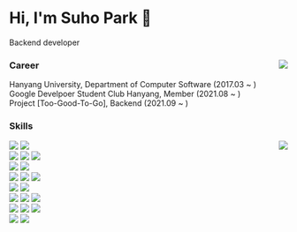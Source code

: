 # Hi, I'm Suho Park 👋

Backend developer
<div>
<a style="float:right" href="https://solved.ac/grand7070">
	<img align='right' src="http://mazassumnida.wtf/api/v2/generate_badge?boj=grand7070">
</a>

<h3>Career</h3>
Hanyang University, Department of Computer Software (2017.03 ~ )
<br>
Google Develpoer Student Club Hanyang, Member (2021.08 ~ )
<br>
Project [Too-Good-To-Go], Backend (2021.09 ~ )

<h3>Skills</h3>
<div>
  <img align='right' img src="https://github-readme-stats.vercel.app/api?username=grand7070&show_icons=true&include_all_commits=true&count_private=true"/>
 </div>
<div align='left'>
<p>
  <img src="https://img.shields.io/badge/-Java-007396?style=flat-square&logo=java&logoColor=white"/>
  <img src="https://img.shields.io/badge/-Python-3776AB?style=flat-square&logo=python&logoColor=white"/>
  <br>
  <img src="https://img.shields.io/badge/Spring-6DB33F?style=flat-square&logo=Spring&logoColor=white"/>
  <img src="https://img.shields.io/badge/Spring Boot-6DB33F?style=flat-square&logo=Spring Boot&logoColor=white"/>
  <img src="https://img.shields.io/badge/Spring Security-6DB33F?style=flat-square&logo=Spring Security&logoColor=white"/>
  <br>
  <img src="https://img.shields.io/badge/Spring Data JPA-6DB33F?style=flat-square&logo=JPA&logoColor=white"/>
  <img src="https://img.shields.io/badge/-Spring REST Docs-6DB33F?style=flat-square&logo=Spring REST Docs&logoColor=white"/>
  <br>
  <img src="https://img.shields.io/badge/Gradle-02303A?style=flat-square&logo=Gradle&logoColor=white"/>
  <img src="https://img.shields.io/badge/Hibernate-59666C?style=flat-square&logo=Hibernate&logoColor=white"/>
  <img src="https://img.shields.io/badge/JWT-000000?style=flat-square&logo=JSON Web Tokens&logoColor=white"/>
  <br>
  <img src="https://img.shields.io/badge/-Docker-2496ED?style=flat-square&logo=docker&logoColor=white"/>
  <img src="https://img.shields.io/badge/-GitHub Actions-2088FF?style=flat-square&logo=githubactions&logoColor=white"/>
  <br>
  <img src="https://img.shields.io/badge/MySQL-4479A1?style=flat-square&logo=MySQL&logoColor=white"/>
  <img src="https://img.shields.io/badge/-AWS-232F3E?style=flat-square&logo=AmazonAWS&logoColor=white"/>
  <img src="https://img.shields.io/badge/Postman-FF6C37?style=flat-square&logo=Postman&logoColor=white"/>
  <br>
  <img src="https://img.shields.io/badge/Git-F05032?style=flat-square&logo=Git&logoColor=white"/>
  <img src="https://img.shields.io/badge/GitHub-181717?style=flat-square&logo=GitHub&logoColor=white"/>
  <img src="https://img.shields.io/badge/IntelliJ IDEA-000000?style=flat-square&logo=IntelliJ IDEA&logoColor=white"/>
  <br>
  <img src="https://img.shields.io/badge/-Figma-F24E1E?style=flat-square&logo=figma&logoColor=white"/>
  <img src="https://img.shields.io/badge/-Keras-D00000?style=flat-square&logo=Keras&logoColor=white"/>
  <br>
</p>
</div>
